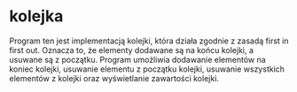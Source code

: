 # kolejka
Program ten jest implementacją kolejki, która działa zgodnie z zasadą first in first out. 
Oznacza to, że elementy dodawane są na końcu kolejki, a usuwane są z początku. 
Program umożliwia dodawanie elementów na koniec kolejki, usuwanie elementu z początku kolejki, 
usuwanie wszystkich elementów z kolejki oraz wyświetlanie zawartości kolejki.
